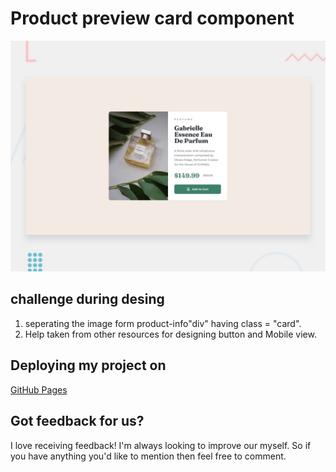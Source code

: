 # Product preview card component

![Design preview for the Product preview card component coding challenge](./design/desktop-preview.jpg)

## challenge during desing
1. seperating the image form product-info"div" having class = "card". 
2. Help taken from other resources for designing button and Mobile view.

## Deploying my project on

[GitHub Pages](https://vaibhavvatsbhartiya.github.io/product-preview-card/)

## Got feedback for us?
I love receiving feedback! I'm always looking to improve our myself. So if you have anything you'd like to mention then feel free to comment.
